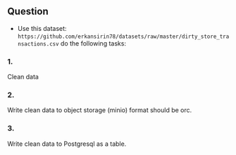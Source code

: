 ## Question  

- Use this dataset: ` https://github.com/erkansirin78/datasets/raw/master/dirty_store_transactions.csv ` 
do the following tasks:

### 1. 
Clean data

### 2. 
Write clean data to object storage (minio) format should be orc.

### 3. 
Write clean data to Postgresql as a table. 
